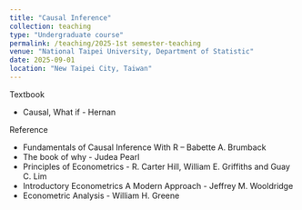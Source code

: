 ```yaml
---
title: "Causal Inference"
collection: teaching
type: "Undergraduate course"
permalink: /teaching/2025-1st semester-teaching
venue: "National Taipei University, Department of Statistic"
date: 2025-09-01
location: "New Taipei City, Taiwan"
---
```



Textbook
* Causal, What if - Hernan

Reference
* Fundamentals of Causal Inference With R – Babette A. Brumback
* The book of why - Judea Pearl
* Principles of Econometrics - R. Carter Hill, William E. Griffiths and Guay C. Lim
* Introductory Econometrics A Modern Approach - Jeffrey M. Wooldridge
* Econometric Analysis - William H. Greene